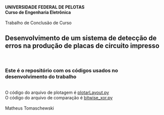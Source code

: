 <b>UNIVERSIDADE FEDERAL DE PELOTAS</b><br>
<b>Curso de Engenharia Eletrônica</b><br>
<br>
Trabalho de Conclusão de Curso<br>
<strong>
  ## Desenvolvimento de um sistema de detecção de erros na produção de placas de circuito impresso
</strong><br>
<b>
  ### Este é o repositório com os códigos usados no desenvolvimento do trabalho
</b><br>
O código do arquivo de plotagem é [plotarLayout.py](https://github.com/matheustomaschewski/TCC/blob/main/plotarLayout.py)<br>
O código do arquivo de comparação é [bitwise_xor.py](https://github.com/matheustomaschewski/TCC/blob/main/bitwise_xor.py)<br>
<br>
Matheus Tomaschewski

